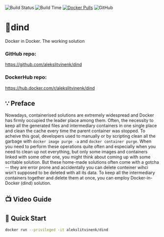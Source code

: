 ![Build Status](https://cicd.dockovpn.io/build/dind)
![Build Time](https://cicd.dockovpn.io/built/dind)
[![Docker Pulls](https://img.shields.io/docker/pulls/alekslitvinenk/dind.svg)](https://hub.docker.com/r/alekslitvinenk/dind/)
![GitHub](https://img.shields.io/github/license/alekslitvinenk/dind)

# 💎dind
Docker in Docker. The working solution

### GitHub repo:
https://github.com/alekslitvinenk/dind
### DockerHub repo:
https://hub.docker.com/r/alekslitvinenk/dind

## ∵ Preface
Nowadays, containerised solutions are extremely widespread and Docker has firmly occupied the leader place among them. Often, the necessity to keep all the generated files and intermediary containers in one single place and clean the cache every time the parent container was stopped. To acheive this goal, developers used to manually or by scripting clean all the garbage with `docker image purge -a` and `docker container purge`. When you need to perform these operations quite often and especially when you need to clean up not everything, but only some images and containers linked with some other one, you might think about coming up with some scritable solution. But these home-made solutions often come with a gotcha -- they are error prone and accidentally you can delete conteiner wihci wsn't supposed to be deleted with all its data. To keep all the intermediary containers together and delete them at once, you can employ Docker-in-Docker (dind) solution.

## 📺 Video Guide

## 🚀 Quick Start
```bash
docker run --privileged -it alekslitvinenk/dind
```
